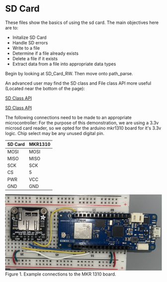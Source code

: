 # SD Card
These files show the basics of using the sd card. 
The main objectives here are to:
- Initalize SD Card
- Handle SD errors
- Write to a file
- Determine if a file already exists
- Delete a file if it exists
- Extract data from a file into appropriate data types

Begin by looking at SD_Card_RW. 
Then move onto path_parse.

An advanced user may find the SD class and File class API more useful (Located near the bottom of the page): 

<a href="https://docs.arduino.cc/libraries/sd/#SD%20class" target="_blank">SD Class API</a>

<a href="https://docs.arduino.cc/libraries/sd/#File%20class" target="_blank">SD Class API</a>

The following connections need to be made to an appropriate microcontroller: 
For the purpose of this demonstration, we are using a 3.3v microsd card reader, so we opted for the arduino mkr1310 board for it's 3.3v logic. Chip select may be any unused digital pin. 

|SD Card| MKR1310 |
|-------|---------|
|MOSI   | MOSI    |
|MISO   | MISO    |
|SCK    | SCK     |
|CS     | 5       |
|PWR    | VCC     | 
|GND    | GND     | 

![Example Connections](https://github.com/C-Wesley/LearningWIL/blob/main/SD_Card/img/sd_example.jpg)
Figure 1. Example connections to the MKR 1310 board. 

